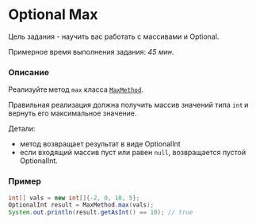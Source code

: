 # Optional Max

Цель задания - научить вас работать с массивами и Optional. 

Примерное время выполнения задания: _45 мин_.

### Описание 
Реализуйте метод `max` класса [`MaxMethod`](src/main/java/com/epam/training/student_dmitry_shamko/MaxMethod.java).

Правильная реализация должна получить массив значений типа `int` и вернуть его максимальное значение.

Детали:
- метод возвращает результат в виде OptionalInt
- если входящий массив пуст или равен `null`, возвращается пустой OptionalInt. 

### Пример
```java
int[] vals = new int[]{-2, 0, 10, 5};
OptionalInt result = MaxMethod.max(vals);
System.out.println(result.getAsInt() == 10); // true
```
